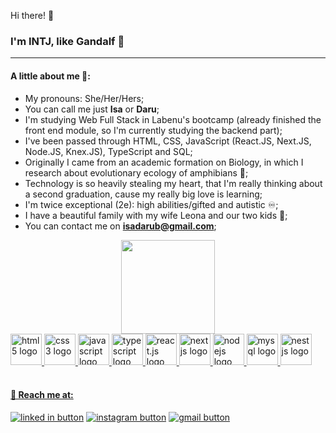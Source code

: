 Hi there! 👋
### I'm INTJ, like Gandalf 🧙
<hr/>

#### A little about me 💁:
* My pronouns: She/Her/Hers;
* You can call me just **Isa** or **Daru**;
* I'm studying Web Full Stack in Labenu's bootcamp (already finished the front end module, so I'm currently studying the backend part);
* I've been passed through HTML, CSS, JavaScript (React.JS, Next.JS, Node.JS, Knex.JS), TypeScript and SQL;
* Originally I came from an academic formation on Biology, in which I research about evolutionary ecology of amphibians 🐸;
* Technology is so heavily stealing my heart, that I'm really thinking about a second graduation, cause my really big love is learning;
* I'm twice exceptional (2e):  high abilities/gifted and autistic ♾️;
* I have a beautiful family with my wife Leona and our two kids 💜;
* You can contact me on **isadarub@gmail.com**;

<div align="center">
  <a href="https://github.com/isadarub">
  <img height="150em" src="https://github-readme-stats.vercel.app/api?username=isadarub&show_icons=true&theme=synthwave&include_all_commits=true&count_private=true"/>
</div>
<div>
  <img width="50px" alt="html5 logo" src="https://cdn.jsdelivr.net/gh/devicons/devicon/icons/html5/html5-original.svg" />
  <img width="50px" alt="css3 logo" src="https://cdn.jsdelivr.net/gh/devicons/devicon/icons/css3/css3-original.svg" />
  <img width="50px" alt="javascript logo" src="https://cdn.jsdelivr.net/gh/devicons/devicon/icons/javascript/javascript-original.svg" />
  <img width="50px" alt="typescript logo" src="https://cdn.jsdelivr.net/gh/devicons/devicon/icons/typescript/typescript-original.svg" />
  <img width="50px" alt="react.js logo" src="https://cdn.jsdelivr.net/gh/devicons/devicon/icons/react/react-original.svg" />
  <img width="50px" alt="nextjs logo" src="https://cdn.jsdelivr.net/gh/devicons/devicon/icons/nextjs/nextjs-original.svg" />
  <img width="50px" alt="nodejs logo" src="https://cdn.jsdelivr.net/gh/devicons/devicon/icons/nodejs/nodejs-original.svg" />
  <img width="50px" alt="mysql logo" src="https://cdn.jsdelivr.net/gh/devicons/devicon/icons/mysql/mysql-original-wordmark.svg" />
  <img width="50px" alt="nestjs logo" src="https://cdn.jsdelivr.net/gh/devicons/devicon/icons/nestjs/nestjs-plain.svg" />
</div>
<br/>

#### 🧭 Reach me at:

<div>
  <a href="https://www.linkedin.com/in/isadarub/" target="_blank" rel="noopener"><img alt="linked in button" src="https://img.shields.io/badge/LinkedIn-0077B5?style=for-the-badge&logo=linkedin&logoColor=white" /></a>
  <a href="https://www.instagram.com/daruisabelle" target="_blank" rel="noopener"><img alt="instagram button" src="https://img.shields.io/badge/Instagram-E4405F?style=for-the-badge&logo=instagram&logoColor=white" /></a>
  <a href="mailto:isadarub@gmail.com" target="_blank" rel="noopener"><img alt="gmail button" src="https://img.shields.io/badge/Gmail-D14836?style=for-the-badge&logo=gmail&logoColor=white" /></a>
</div>
